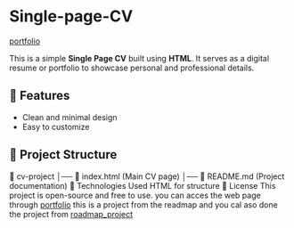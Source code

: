 # Single-page-CV
[portfolio](https://biswajit-single-page-cv.vercel.app/)

This is a simple **Single Page CV** built using **HTML**. It serves as a digital resume or portfolio to showcase personal and professional details.

## 🔹 Features
- Clean and minimal design  
- Easy to customize  

## 📂 Project Structure
📁 cv-project
│── 📄 index.html (Main CV page)
│── 📄 README.md (Project documentation)
📌 Technologies Used
    HTML for structure
📜 License
    This project is open-source and free to use.
    you can acces the web page through [portfolio](https://biswajit-single-page-cv.vercel.app/)
this is a project from the readmap and you cal aso done the project from [roadmap_project](https://roadmap.sh/projects/single-page-cv)